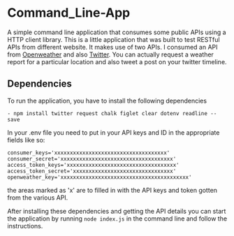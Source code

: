 # Command_Line-App

A simple command line application that consumes some public APIs using a HTTP client library.
This is a little application that was built to test RESTful APIs from different website. It makes use of two APIs. 
I consumed an API from [Openweather](https://openweathermap.org/api) and also [Twitter](https://dev.twitter.com/rest/public). You can actually request a weather report for a particular location and also tweet a post on your twitter timeline.

## Dependencies
To run the application, you have to install the following dependencies

```
- npm install twitter request chalk figlet clear dotenv readline --save
```

In your .env file you need to put in your API keys and ID in the appropriate fields like so:

```
consumer_keys='xxxxxxxxxxxxxxxxxxxxxxxxxxxxxxxxxxxx'
consumer_secret='xxxxxxxxxxxxxxxxxxxxxxxxxxxxxxxxxxxx'
access_token_keys='xxxxxxxxxxxxxxxxxxxxxxxxxxxxxxxxxxx'
access_token_secret='xxxxxxxxxxxxxxxxxxxxxxxxxxxxxxxx'
openweather_key='xxxxxxxxxxxxxxxxxxxxxxxxxxxxxxxxxxxxxxxxx'
```

the areas marked as 'x' are to filled in with the API keys and token gotten from the various API.

After installing these dependencies and getting the API details you can start the application by 
running ```node index.js``` in the command line and follow the instructions.